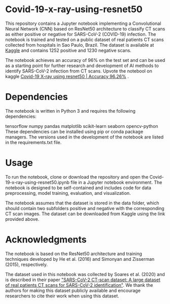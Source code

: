 # Covid-19-x-ray-using-resnet50


This repository contains a Jupyter notebook implementing a Convolutional Neural Network (CNN) based on ResNet50 architecture to classify CT scans as either positive or negative for SARS-CoV-2 (COVID-19) infection. The notebook is trained and tested on a public dataset of real patients CT scans collected from hospitals in Sao Paulo, Brazil. The dataset is available at [Kaggle](https://www.kaggle.com/plameneduardo/sarscov2-ctscan-dataset) and contains 1252 positive and 1230 negative scans.


The notebook achieves an accuracy of 96% on the test set and can be used as a starting point for further research and development of AI methods to identify SARS-CoV-2 infection from CT scans.
Upvote the notebool on kaggle [Covid-19 X-ray using resnet50 | Accuracy 96.26%](https://www.kaggle.com/code/thesnak/covid-19-x-ray-using-resnet50-accuracy-96-26) .


# Dependencies
The notebook is written in Python 3 and requires the following dependencies:

tensorflow
numpy
pandas
matplotlib
scikit-learn
seaborn
opencv-python
These dependencies can be installed using pip or conda package managers. The versions used in the development of the notebook are listed in the requirements.txt file.

# Usage
To run the notebook, clone or download the repository and open the Covid-19-x-ray-using-resnet50.ipynb file in a Jupyter notebook environment. The notebook is designed to be self-contained and includes code for data preprocessing, model training, evaluation, and visualization.

The notebook assumes that the dataset is stored in the data folder, which should contain two subfolders positive and negative with the corresponding CT scan images. The dataset can be downloaded from Kaggle using the link provided above.

# Acknowledgments
The notebook is based on the ResNet50 architecture and training techniques developed by He et al. (2016) and Simonyan and Zisserman (2015), respectively.

The dataset used in this notebook was collected by Soares et al. (2020) and is described in their paper ["SARS-CoV-2 CT-scan dataset: A large dataset of real patients CT scans for SARS-CoV-2 identification"](https://www.medrxiv.org/content/10.1101/2020.04.24.20078584v2). We thank the authors for making this dataset publicly available and encourage researchers to cite their work when using this dataset.



